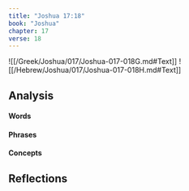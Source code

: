 ```yaml
---
title: "Joshua 17:18"
book: "Joshua"
chapter: 17
verse: 18
---
```

![[/Greek/Joshua/017/Joshua-017-018G.md#Text]]
![[/Hebrew/Joshua/017/Joshua-017-018H.md#Text]]

## Analysis

#### Words

#### Phrases

#### Concepts

## Reflections
